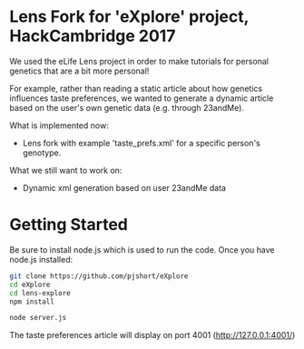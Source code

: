 Lens Fork for 'eXplore' project, HackCambridge 2017
========

We used the eLife Lens project in order to make tutorials for personal genetics that are a bit more personal!

For example, rather than reading a static article about how genetics influences taste preferences, we wanted to generate a dynamic article based on the user's own genetic data (e.g. through 23andMe).

What is implemented now:
- Lens fork with example 'taste_prefs.xml' for a specific person's genotype.

What we still want to work on:
- Dynamic xml generation based on user 23andMe data

# Getting Started

Be sure to install node.js which is used to run the code. Once you have node.js installed:

```bash
git clone https://github.com/pjshort/eXplore
cd eXplore
cd lens-explore
npm install

node server.js
```

The taste preferences article will display on port 4001 (http://127.0.0.1:4001/)
